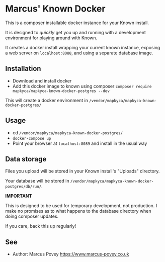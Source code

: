 # Marcus' Known Docker

This is a composer installable docker instance for your Known install.

It is designed to _quickly_ get you up and running with a development environment for playing around with Known.

It creates a docker install wrapping your current known instance, exposing a web server on `localhost:8088`, and using a separate database image.

## Installation

* Download and install docker
* Add this docker image to known using composer `composer require mapkyca/mapkyca-known-docker-postgres --dev`

This will create a docker environment in `/vendor/mapkyca/mapkyca-known-docker-postgres/`

## Usage

* cd `/vendor/mapkyca/mapkyca-known-docker-postgres/`
* `docker-compose up`
* Point your browser at `localhost:8089` and install in the usual way

## Data storage 

Files you upload will be stored in your Known install's "Uploads" directory.

Your database will be stored in `/vendor/mapkyca/mapkyca-known-docker-postgres/db/run/`. 

**IMPORTANT**

This is designed to be used for temporary development, not production. I make no promises as to what happens to the database directory when doing composer updates.

If you care, back this up regularly!

## See
* Author: Marcus Povey https://www.marcus-povey.co.uk

